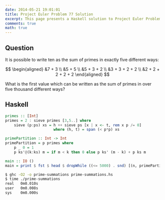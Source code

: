 ```yaml
---
date: 2014-05-21 19:01:01
title: Project Euler Problem 77 Solution
excerpt: This page presents a Haskell solution to Project Euler Problem 77.
comments: true
math: true
---
```



## Question

It is possible to write ten as the sum of primes in exactly five
different ways:

$$
\begin{aligned}
&7 + 3 \\
&5 + 5 \\
&5 + 3 + 2 \\
&3 + 3 + 2 + 2 \\
&2 + 2 + 2 + 2 + 2
\end{aligned}
$$

What is the first value which can be written as the sum of primes in
over five thousand different ways?







## Haskell

```haskell
primes :: [Int]
primes = 2 : sieve primes [3,5..] where
    sieve (p:ps) xs = h ++ sieve ps [x | x <- t, rem x p /= 0]
                      where (h, t) = span (< p*p) xs

primePartition :: Int -> Int
primePartition = p primes where
    p _ 0 = 1
    p ks'@(k:ks) m = if m < k then 0 else p ks' (m - k) + p ks m

main :: IO ()
main = print $ fst $ head $ dropWhile ((<= 5000) . snd) [(n, primePartition n) | n <- [1..]]
```


```bash
$ ghc -O2 -o prime-summations prime-summations.hs
$ time ./prime-summations
real   0m0.010s
user   0m0.008s
sys    0m0.000s
```


